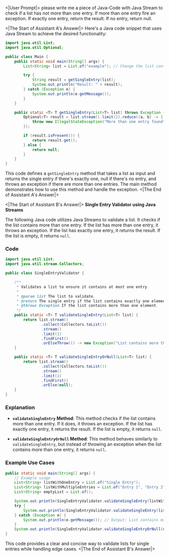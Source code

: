 <|User Prompt|>
please write me a piece of Java-Code with Java Stream to check if a list has not more than one entry. If more than one entry fire an exception. If exactly one entry, return the result. If no entry, return null.

<|The Start of Assistant A's Answer|>
Here's a Java code snippet that uses Java Stream to achieve the desired functionality:

```java
import java.util.List;
import java.util.Optional;

public class Main {
    public static void main(String[] args) {
        List<String> list = List.of("example"); // Change the list content to test different scenarios

        try {
            String result = getSingleEntry(list);
            System.out.println("Result: " + result);
        } catch (Exception e) {
            System.out.println(e.getMessage());
        }
    }

    public static <T> T getSingleEntry(List<T> list) throws Exception {
        Optional<T> result = list.stream().limit(2).reduce((a, b) -> {
            throw new IllegalStateException("More than one entry found");
        });

        if (result.isPresent()) {
            return result.get();
        } else {
            return null;
        }
    }
}
```

This code defines a `getSingleEntry` method that takes a list as input and returns the single entry if there's exactly one, null if there's no entry, and throws an exception if there are more than one entries. The main method demonstrates how to use this method and handle the exception.
<|The End of Assistant A's Answer|>

<|The Start of Assistant B's Answer|>
**Single Entry Validator using Java Streams**

The following Java code utilizes Java Streams to validate a list. It checks if the list contains more than one entry. If the list has more than one entry, it throws an exception. If the list has exactly one entry, it returns the result. If the list is empty, it returns `null`.

### Code

```java
import java.util.List;
import java.util.stream.Collectors;

public class SingleEntryValidator {

    /**
     * Validates a list to ensure it contains at most one entry.
     *
     * @param list The list to validate.
     * @return The single entry if the list contains exactly one element.
     * @throws Exception If the list contains more than one element.
     */
    public static <T> T validateSingleEntry(List<T> list) {
        return list.stream()
                .collect(Collectors.toList())
                .stream()
                .limit(1)
                .findFirst()
                .orElseThrow(() -> new Exception("List contains more than one entry."));
    }

    public static <T> T validateSingleEntryOrNull(List<T> list) {
        return list.stream()
                .collect(Collectors.toList())
                .stream()
                .limit(1)
                .findFirst()
                .orElse(null);
    }
}
```

### Explanation

- **`validateSingleEntry` Method**: This method checks if the list contains more than one entry. If it does, it throws an exception. If the list has exactly one entry, it returns the result. If the list is empty, it returns `null`.

- **`validateSingleEntryOrNull` Method**: This method behaves similarly to `validateSingleEntry`, but instead of throwing an exception when the list contains more than one entry, it returns `null`.

### Example Use Cases

```java
public static void main(String[] args) {
    // Example usage
    List<String> listWithOneEntry = List.of("Single Entry");
    List<String> listWithMultipleEntries = List.of("Entry 1", "Entry 2");
    List<String> emptyList = List.of();

    System.out.println(SingleEntryValidator.validateSingleEntry(listWithOneEntry)); // Output: Single Entry
    try {
        System.out.println(SingleEntryValidator.validateSingleEntry(listWithMultipleEntries));
    } catch (Exception e) {
        System.out.println(e.getMessage()); // Output: List contains more than one entry.
    }
    System.out.println(SingleEntryValidator.validateSingleEntryOrNull(emptyList)); // Output: null
}
```

This code provides a clear and concise way to validate lists for single entries while handling edge cases.
<|The End of Assistant B's Answer|>